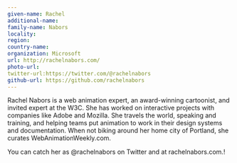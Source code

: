 ```yaml
---
given-name: Rachel	
additional-name: 
family-name: Nabors
locality: 
region: 
country-name: 
organization: Microsoft
url: http://rachelnabors.com/
photo-url: 
twitter-url:https://twitter.com/@rachelnabors
github-url: https://github.com/rachelnabors
---
```

Rachel Nabors is a web animation expert, an award-winning cartoonist, and invited expert at the W3C. She has worked on interactive projects with companies like Adobe and Mozilla. She travels the world, speaking and training, and helping teams put animation to work in their design systems and documentation. When not biking around her home city of Portland, she curates WebAnimationWeekly.com.

You can catch her as @rachelnabors on Twitter and at rachelnabors.com.!